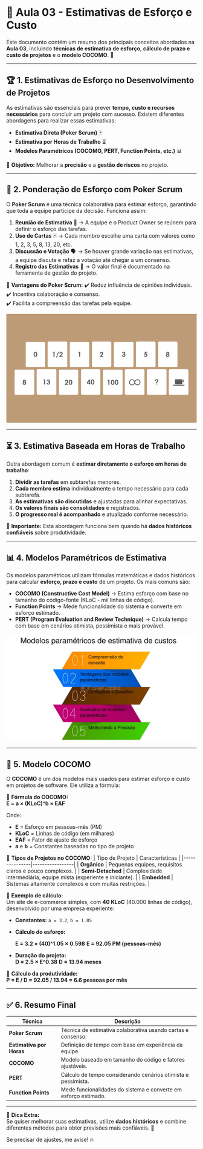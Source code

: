# 📌 Aula 03 - Estimativas de Esforço e Custo

Este documento contém um resumo dos principais conceitos abordados na **Aula 03**, incluindo **técnicas de estimativa de esforço**, **cálculo de prazo e custo de projetos** e o **modelo COCOMO**. 🚀

---

## 🏆 **1. Estimativas de Esforço no Desenvolvimento de Projetos**

As estimativas são essenciais para prever **tempo, custo e recursos necessários** para concluir um projeto com sucesso. Existem diferentes abordagens para realizar essas estimativas:

- **Estimativa Direta (Poker Scrum)** 🃏
- **Estimativa por Horas de Trabalho** ⏳
- **Modelos Paramétricos (COCOMO, PERT, Function Points, etc.)** 📊

📌 **Objetivo:** Melhorar a **precisão** e a **gestão de riscos** no projeto.

---

## 🎯 **2. Ponderação de Esforço com Poker Scrum**

O **Poker Scrum** é uma técnica colaborativa para estimar esforço, garantindo que toda a equipe participe da decisão. Funciona assim:

1. **Reunião de Estimativa** 🎯 → A equipe e o Product Owner se reúnem para definir o esforço das tarefas.
2. **Uso de Cartas** 🃏 → Cada membro escolhe uma carta com valores como 1, 2, 3, 5, 8, 13, 20, etc.
3. **Discussão e Votação** 🗣️ → Se houver grande variação nas estimativas, a equipe discute e refaz a votação até chegar a um consenso.
4. **Registro das Estimativas** 📌 → O valor final é documentado na ferramenta de gestão do projeto.

📌 **Vantagens do Poker Scrum:**
✔️ Reduz influência de opiniões individuais.  
✔️ Incentiva colaboração e consenso.  
✔️ Facilita a compreensão das tarefas pela equipe.

![Poker Scrum](imagens/poker_scrum.png)

---

## ⏳ **3. Estimativa Baseada em Horas de Trabalho**

Outra abordagem comum é **estimar diretamente o esforço em horas de trabalho**:

1. **Dividir as tarefas** em subtarefas menores.
2. **Cada membro estima** individualmente o tempo necessário para cada subtarefa.
3. **As estimativas são discutidas** e ajustadas para alinhar expectativas.
4. **Os valores finais são consolidados** e registrados.
5. **O progresso real é acompanhado** e atualizado conforme necessário.

📌 **Importante:** Esta abordagem funciona bem quando há **dados históricos confiáveis** sobre produtividade.


---

## 📊 **4. Modelos Paramétricos de Estimativa**

Os modelos paramétricos utilizam fórmulas matemáticas e dados históricos para calcular **esforço, prazo e custo** de um projeto. Os mais comuns são:

- **COCOMO (Constructive Cost Model)** → Estima esforço com base no tamanho do código-fonte (KLoC - mil linhas de código).
- **Function Points** → Mede funcionalidade do sistema e converte em esforço estimado.
- **PERT (Program Evaluation and Review Technique)** → Calcula tempo com base em cenários otimista, pessimista e mais provável.

![Modelos Paramétricos](imagens/modelos_parametricos.png)

---

## 🔢 **5. Modelo COCOMO**

O **COCOMO** é um dos modelos mais usados para estimar esforço e custo em projetos de software. Ele utiliza a fórmula:

📌 **Fórmula do COCOMO:**  
**E = a × (KLoC)^b × EAF**  

Onde:
- **E** = Esforço em pessoas-mês (PM)
- **KLoC** = Linhas de código (em milhares)
- **EAF** = Fator de ajuste de esforço
- **a** e **b** = Constantes baseadas no tipo de projeto

📌 **Tipos de Projetos no COCOMO:**
| Tipo de Projeto | Características |
|---------------|-----------------|
| **Orgânico** | Pequenas equipes, requisitos claros e pouco complexos. |
| **Semi-Detached** | Complexidade intermediária, equipe mista (experiente e iniciante). |
| **Embedded** | Sistemas altamente complexos e com muitas restrições. |

📌 **Exemplo de cálculo:**  
Um site de e-commerce simples, com **40 KLoC** (40.000 linhas de código), desenvolvido por uma empresa experiente:

- **Constantes:** `a = 3.2`, `b = 1.05`
- **Cálculo do esforço:**
  
  **E = 3.2 × (40)^1.05 × 0.598**
  **E = 92.05 PM (pessoas-mês)**

- **Duração do projeto:**  
  **D = 2.5 × E^0.38**
  **D = 13.94 meses**

📌 **Cálculo da produtividade:**  
**P = E / D = 92.05 / 13.94 = 6.6 pessoas por mês**


---

## ✅ **6. Resumo Final**

| Técnica | Descrição |
|----------|-----------|
| **Poker Scrum** | Técnica de estimativa colaborativa usando cartas e consenso. |
| **Estimativa por Horas** | Definição de tempo com base em experiência da equipe. |
| **COCOMO** | Modelo baseado em tamanho do código e fatores ajustáveis. |
| **PERT** | Cálculo de tempo considerando cenários otimista e pessimista. |
| **Function Points** | Mede funcionalidades do sistema e converte em esforço estimado. |

---

🔹 **Dica Extra:**  
Se quiser melhorar suas estimativas, utilize **dados históricos** e combine diferentes métodos para obter previsões mais confiáveis. 🚀

Se precisar de ajustes, me avise! 🔥
